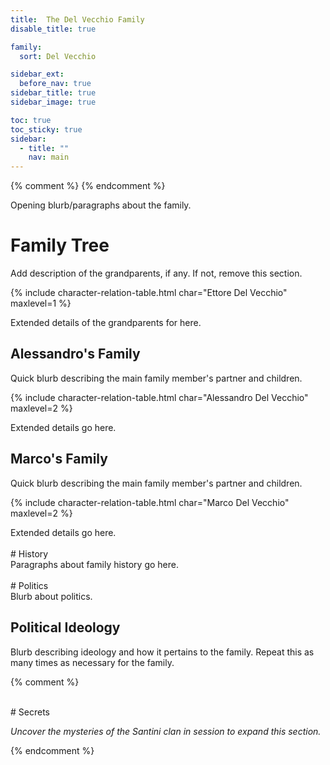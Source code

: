 ```yaml
---
title:  The Del Vecchio Family
disable_title: true

family: 
  sort: Del Vecchio

sidebar_ext:
  before_nav: true
sidebar_title: true
sidebar_image: true

toc: true
toc_sticky: true
sidebar:
  - title: ""
    nav: main
---
```


{% comment %}
{% endcomment %}

Opening blurb/paragraphs about the family.

# Family Tree

<div class="todo">Add description of the grandparents, if any. If not, remove this section.</div>

{% include character-relation-table.html char="Ettore Del Vecchio" maxlevel=1 %}

<div class="todo">Extended details of the grandparents for here.</div>

## Alessandro's Family 

<div class="todo">Quick blurb describing the main family member's partner and children.</div>

{% include character-relation-table.html char="Alessandro Del Vecchio" maxlevel=2 %}

<div class="todo">Extended details go here.</div>

## Marco's Family 

<div class="todo">Quick blurb describing the main family member's partner and children.</div>

{% include character-relation-table.html char="Marco Del Vecchio" maxlevel=2 %}

<div class="todo">Extended details go here.</div>

<br>
# History

<div class="todo">Paragraphs about family history go here.</div>

<br>
# Politics

<div class="todo">Blurb about politics.</div>

<div class="tab">
<h2 id="political-ideology">Political Ideology</h2>
<div class="todo">Blurb describing ideology and how it pertains to the family. Repeat this as many times as necessary for the family.<br></div>
</div>

{% comment %}

<br>
# Secrets

_Uncover the mysteries of the Santini clan in session to expand this section._

{% endcomment %}